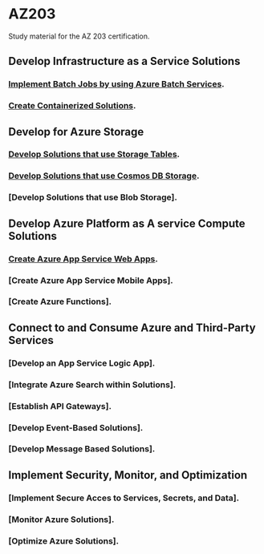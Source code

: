 # AZ203
Study material for the AZ 203 certification.

## Develop Infrastructure as a Service Solutions
### [Implement Batch Jobs by using Azure Batch Services](iaas/batch.md).
### [Create Containerized Solutions](iaas/aks.md).

## Develop for Azure Storage
### [Develop Solutions that use Storage Tables](storage/tables.md).
### [Develop Solutions that use Cosmos DB Storage](storage/cosmosdb.md).
### [Develop Solutions that use Blob Storage].

## Develop Azure Platform as A service Compute Solutions
### [Create Azure App Service Web Apps]().
### [Create Azure App Service Mobile Apps].
### [Create Azure Functions].

## Connect to and Consume Azure and Third-Party Services
### [Develop an App Service Logic App].
### [Integrate Azure Search within Solutions].
### [Establish API Gateways].
### [Develop Event-Based Solutions].
### [Develop Message Based Solutions].

## Implement Security, Monitor, and Optimization
### [Implement Secure Acces to Services, Secrets, and Data].
### [Monitor Azure Solutions].
### [Optimize Azure Solutions].

